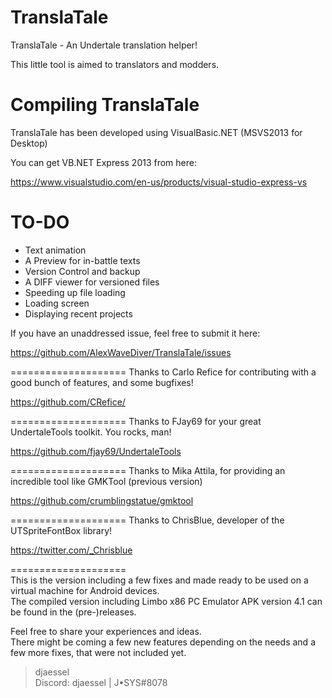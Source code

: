 # TranslaTale
TranslaTale - An Undertale translation helper!

This little tool is aimed to translators and modders.

Compiling TranslaTale
====================
TranslaTale has been developed using VisualBasic.NET (MSVS2013 for Desktop)

You can get VB.NET Express 2013 from here:

https://www.visualstudio.com/en-us/products/visual-studio-express-vs


TO-DO
====================
* Text animation
* A Preview for in-battle texts
* Version Control and backup
* A DIFF viewer for versioned files
* Speeding up file loading
* Loading screen
* Displaying recent projects


If you have an unaddressed issue, feel free to submit it here:

https://github.com/AlexWaveDiver/TranslaTale/issues


====================
Thanks to Carlo Refice for contributing with a good bunch of features, and some bugfixes!

https://github.com/CRefice/

====================
Thanks to FJay69 for your great UndertaleTools toolkit. You rocks, man!

https://github.com/fjay69/UndertaleTools

====================
Thanks to Mika Attila, for providing an incredible tool like GMKTool (previous version)

https://github.com/crumblingstatue/gmktool

====================
Thanks to ChrisBlue, developer of the UTSpriteFontBox library!

https://twitter.com/_Chrisblue

====================  
This is the version including a few fixes and made ready to be used on a virtual machine for Android devices.  
The compiled version including Limbo x86 PC Emulator APK version 4.1 can be found in the (pre-)releases.  
  
Feel free to share your experiences and ideas.  
There might be coming a few new features depending on the needs and a few more fixes, that were not included yet.  
> djaessel  
Discord: djaessel | J•SYS#8078  
